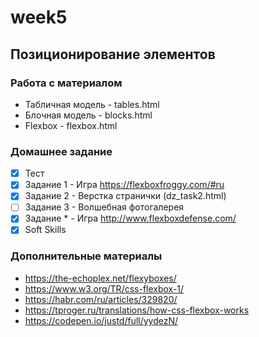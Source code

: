 # week5
## Позиционирование элементов

### Работа с материалом  
- Табличная модель - tables.html  
- Блочная модель - blocks.html
- Flexbox - flexbox.html

### Домашнее задание  
- [x] Тест
- [x] Задание 1 - Игра https://flexboxfroggy.com/#ru
- [x] Задание 2 - Верстка странички (dz_task2.html)
- [ ] Задание 3 - Волшебная фотогалерея
- [x] Задание * - Игра http://www.flexboxdefense.com/
- [x] Soft Skills

### Дополнительные материалы
- https://the-echoplex.net/flexyboxes/
- https://www.w3.org/TR/css-flexbox-1/
- https://habr.com/ru/articles/329820/
- https://tproger.ru/translations/how-css-flexbox-works
- https://codepen.io/justd/full/yydezN/
